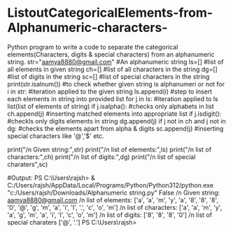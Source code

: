 # ListoutCategoricalElements-from-Alphanumeric-characters-
Python program to write a code to separate the categorical elements(Characters, digits &amp; special characters) from an alphanumeric string. 
str="aamya8880@gmail.com"  #An alphanumeric string
ls=[]  #list of all elements in given string
ch=[]  #list of all characters in the string
dg=[]  #list of digits in the string
sc=[]  #list of special characters in the string
print(str.isalnum()) #to check whether given string is alphanumeri or not
for i in str: #iteration applied to the given string
    ls.append(i) #step to insert each elements in string into provided list
for j in ls: #iteration applied to ls list(list of elements of string)
    if j.isalpha(): #checks only alphabets in list
        ch.append(j) #inserting matched elements into appropriate list
    if j.isdigit(): #checkls only digits elements in string
        dg.append(j)
    if j not in ch and j not in dg: #checks the elements apart from alpha & digits
        sc.append(j) #inserting special characters like '@','$' etc.

print("/n Given string:",str)
print("/n list of elements:",ls)
print("/n list of characters:",ch)
print("/n list of digits:",dg)
print("/n list of special charaters",sc)

#Output:
PS C:\Users\rajsh> & C:/Users/rajsh/AppData/Local/Programs/Python/Python312/python.exe "c:/Users/rajsh/Downloads/Alphanumeric string.py"
False
/n Given string: aamya8880@gmail.com
/n list of elements: ['a', 'a', 'm', 'y', 'a', '8', '8', '8', '0', '@', 'g', 'm', 'a', 'i', 'l', '.', 'c', 'o', 'm']
/n list of characters: ['a', 'a', 'm', 'y', 'a', 'g', 'm', 'a', 'i', 'l', 'c', 'o', 'm']
/n list of digits: ['8', '8', '8', '0']
/n list of special charaters ['@', '.']
PS C:\Users\rajsh> 

